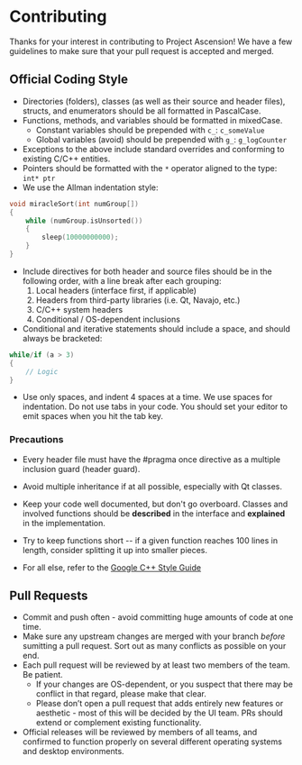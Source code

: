 # Contributing

Thanks for your interest in contributing to Project Ascension! We have a few guidelines to make sure that your pull request is accepted and merged.

## Official Coding Style

- Directories (folders), classes (as well as their source and header files), structs, and enumerators should be all formatted in PascalCase.
- Functions, methods, and variables should be formatted in mixedCase.
    - Constant variables should be prepended with `c_`: `c_someValue`
    - Global variables (avoid) should be prepended with `g_`: `g_logCounter`
- Exceptions to the above include standard overrides and conforming to existing C/C++ entities.
- Pointers should be formatted with the `*` operator aligned to the type: `int* ptr`
- We use the Allman indentation style:
```C++
void miracleSort(int numGroup[])
{
    while (numGroup.isUnsorted())
    {
        sleep(10000000000);
    }
}
```
- Include directives for both header and source files should be in the following order, with a line break after each grouping:
    1. Local headers (interface first, if applicable)
    2. Headers from third-party libraries (i.e. Qt, Navajo, etc.)
    3. C/C++ system headers
    4. Conditional / OS-dependent inclusions
- Conditional and iterative statements should include a space, and should always be bracketed:
```C++
while/if (a > 3) 
{
    // Logic
}
```
- Use only spaces, and indent 4 spaces at a time. We use spaces for indentation. Do not use tabs in your code. You should set your editor to emit spaces when you hit the tab key.

### Precautions
- Every header file must have the #pragma once directive as a multiple inclusion guard (header guard).
- Avoid multiple inheritance if at all possible, especially with Qt classes.
- Keep your code well documented, but don't go overboard. Classes and involved functions should be **described** in the interface and **explained** in the implementation.
- Try to keep functions short -- if a given function reaches 100 lines in length, consider splitting it up into smaller pieces.

- For all else, refer to the [Google C++ Style Guide](https://google-styleguide.googlecode.com/svn/trunk/cppguide.html)

## Pull Requests
- Commit and push often - avoid committing huge amounts of code at one time.
- Make sure any upstream changes are merged with your branch *before* sumitting a pull request. Sort out as many conflicts as possible on your end.
- Each pull request will be reviewed by at least two members of the team. Be patient.
    - If your changes are OS-dependent, or you suspect that there may be conflict in that regard, please make that clear.
    - Please don’t open a pull request that adds entirely new features or aesthetic - most of this will be decided by the UI team. PRs should extend or complement existing functionality.
- Official releases will be reviewed by members of all teams, and confirmed to function properly on several different operating systems and desktop environments.    
